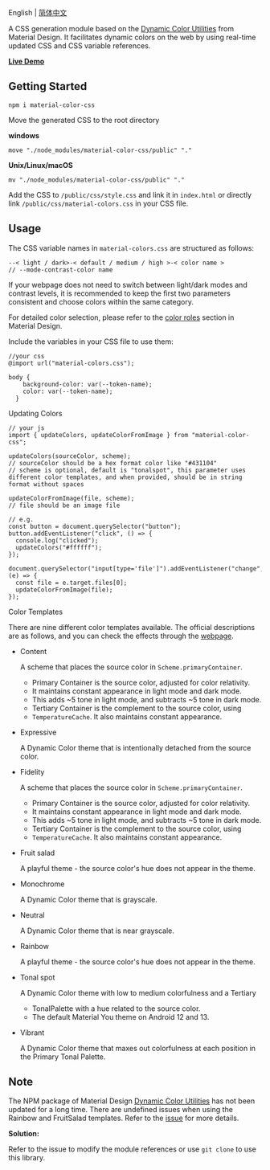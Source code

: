 English | [简体中文](./README.zh-CN.md)

A CSS generation module based on the [Dynamic Color Utilities](https://github.com/material-foundation/material-color-utilities/tree/main) from Material Design. It facilitates dynamic colors on the web by using real-time updated CSS and CSS variable references.

[**Live Demo**](https://linvie.github.io/material-color-css/)



## Getting Started

```cli
npm i material-color-css
```



Move the generated CSS to the root directory

**windows**

```
move "./node_modules/material-color-css/public" "."
```

**Unix/Linux/macOS**

```
mv "./node_modules/material-color-css/public" "."
```

Add the CSS to `/public/css/style.css` and link it in `index.html` or directly link `/public/css/material-colors.css` in your CSS file.



## Usage

The CSS variable names in `material-colors.css` are structured as follows:

```
--< light / dark>-< default / medium / high >-< color name >
// --mode-contrast-color name
```

If your webpage does not need to switch between light/dark modes and contrast levels, it is recommended to keep the first two parameters consistent and choose colors within the same category.

For detailed color selection, please refer to the [color roles](https://m3.material.io/styles/color/roles) section in Material Design.

Include the variables in your CSS file to use them:

```
//your css
@import url("material-colors.css");

body {
    background-color: var(--token-name);
    color: var(--token-name);
  }
```

Updating Colors

```
// your js
import { updateColors, updateColorFromImage } from "material-color-css";

updateColors(sourceColor, scheme);
// sourceColor should be a hex format color like "#431104"
// scheme is optional, default is "tonalspot", this parameter uses different color templates, and when provided, should be in string format without spaces

updateColorFromImage(file, scheme);
// file should be an image file

// e.g.
const button = document.querySelector("button");
button.addEventListener("click", () => {
  console.log("clicked");
  updateColors("#ffffff");
});

document.querySelector("input[type='file']").addEventListener("change", (e) => {
  const file = e.target.files[0];
  updateColorFromImage(file);
});
```



Color Templates

There are nine different color templates available. The official descriptions are as follows, and you can check the effects through the [webpage](https://linvie.github.io/material-color-css/).

- Content

  A scheme that places the source color in `Scheme.primaryContainer`.

  - Primary Container is the source color, adjusted for color relativity.
  - It maintains constant appearance in light mode and dark mode.
  - This adds ~5 tone in light mode, and subtracts ~5 tone in dark mode.
  - Tertiary Container is the complement to the source color, using
  - `TemperatureCache`. It also maintains constant appearance.

- Expressive

  A Dynamic Color theme that is intentionally detached from the source color.

- Fidelity

  A scheme that places the source color in `Scheme.primaryContainer`.

  - Primary Container is the source color, adjusted for color relativity.
  - It maintains constant appearance in light mode and dark mode.
  - This adds ~5 tone in light mode, and subtracts ~5 tone in dark mode.
  - Tertiary Container is the complement to the source color, using
  - `TemperatureCache`. It also maintains constant appearance.

- Fruit salad

  A playful theme - the source color's hue does not appear in the theme.

- Monochrome

  A Dynamic Color theme that is grayscale.

- Neutral

  A Dynamic Color theme that is near grayscale.

- Rainbow

  A playful theme - the source color's hue does not appear in the theme.

- Tonal spot

  A Dynamic Color theme with low to medium colorfulness and a Tertiary

  - TonalPalette with a hue related to the source color.
  - The default Material You theme on Android 12 and 13.

- Vibrant

  A Dynamic Color theme that maxes out colorfulness at each position in the Primary Tonal Palette.

## Note

The NPM package of Material Design [Dynamic Color Utilities](https://github.com/material-foundation/material-color-utilities/tree/main) has not been updated for a long time. There are undefined issues when using the Rainbow and FruitSalad templates. Refer to the [issue](https://github.com/material-foundation/material-color-utilities/issues/137) for more details.



**Solution:**

Refer to the issue to modify the module references or use `git clone` to use this library.